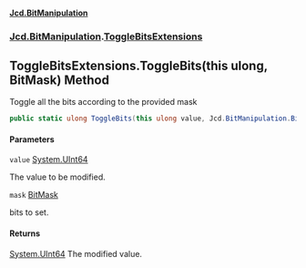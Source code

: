 #### [Jcd.BitManipulation](index.md 'index')
### [Jcd.BitManipulation](Jcd.BitManipulation.md 'Jcd.BitManipulation').[ToggleBitsExtensions](Jcd.BitManipulation.ToggleBitsExtensions.md 'Jcd.BitManipulation.ToggleBitsExtensions')

## ToggleBitsExtensions.ToggleBits(this ulong, BitMask) Method

Toggle all the bits according to the provided mask

```csharp
public static ulong ToggleBits(this ulong value, Jcd.BitManipulation.BitIndexers.BitMask mask);
```
#### Parameters

<a name='Jcd.BitManipulation.ToggleBitsExtensions.ToggleBits(thisulong,Jcd.BitManipulation.BitIndexers.BitMask).value'></a>

`value` [System.UInt64](https://docs.microsoft.com/en-us/dotnet/api/System.UInt64 'System.UInt64')

The value to be modified.

<a name='Jcd.BitManipulation.ToggleBitsExtensions.ToggleBits(thisulong,Jcd.BitManipulation.BitIndexers.BitMask).mask'></a>

`mask` [BitMask](Jcd.BitManipulation.BitIndexers.BitMask.md 'Jcd.BitManipulation.BitIndexers.BitMask')

bits to set.

#### Returns
[System.UInt64](https://docs.microsoft.com/en-us/dotnet/api/System.UInt64 'System.UInt64')
The modified value.